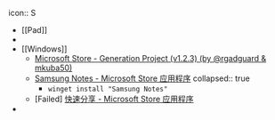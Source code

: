 icon:: S

- [[Pad]]
-
- [[Windows]]
  - [Microsoft Store - Generation Project (v1.2.3) (by @rgadguard & mkuba50)](https://store.rg-adguard.net/)
  - [Samsung Notes - Microsoft Store 应用程序](https://apps.microsoft.com/store/detail/samsung-notes/9NBLGGH43VHV)
    collapsed:: true
    - `winget install "Samsung Notes"`
  - [Failed] [快速分享 - Microsoft Store 应用程序](https://apps.microsoft.com/store/detail/%E5%BF%AB%E9%80%9F%E5%88%86%E4%BA%AB/9PCTGDFXVZLJ)
-